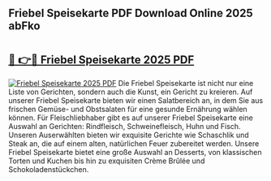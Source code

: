 ## Friebel Speisekarte PDF Download Online 2025 abFko

# <h2><a href="http://gc8m2u.nevu.top/?p=Friebel+Speisekarte">🔗 👉🔴 Friebel Speisekarte 2025 PDF</a></h2>

[![Friebel Speisekarte 2025 PDF](https://i.imgur.com/dBaPXMq.png)](http://gc8m2u.nevu.top/?p=Friebel+Speisekarte)
Die Friebel Speisekarte ist nicht nur eine Liste von Gerichten, sondern auch die Kunst, ein Gericht zu kreieren. Auf unserer Friebel Speisekarte bieten wir einen Salatbereich an, in dem Sie aus frischen Gemüse- und Obstsalaten für eine gesunde Ernährung wählen können. Für Fleischliebhaber gibt es auf unserer Friebel Speisekarte eine Auswahl an Gerichten: Rindfleisch, Schweinefleisch, Huhn und Fisch. Unseren Auserwählten bieten wir exquisite Gerichte wie Schaschlik und Steak an, die auf einem alten, natürlichen Feuer zubereitet werden. Unsere Friebel Speisekarte bietet eine große Auswahl an Desserts, von klassischen Torten und Kuchen bis hin zu exquisiten Crème Brûlée und Schokoladenstückchen.
